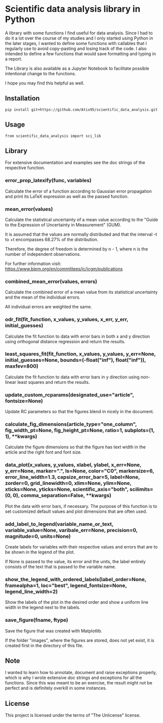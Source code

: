 # Scientific data analysis library in Python

A library with some functions I find useful for data analysis. Since I had to do it
a lot over the course of my studies and I only started using Python in the later
stages, I wanted to define some functions with callables that I regularly use to
avoid copy-pasting and losing track of the code. I also intended to define a few
functions that would save formatting and typing in a report.

The Library is also available as a Jupyter Notebook to facilitate possible
intentional change to the functions.

I hope you may find this helpful as well.

## Installation

    pip install git+https://github.com/Atix95/scientific_data_analysis.git

## Usage

    from scientific_data_analysis import sci_lib

## Library

For extensive documentation and examples see the doc strings of the respective
function.

### error_prop_latexify(func, variables)

Calculate the error of a function according to Gaussian error propagation and print
its LaTeX expression as well as the passed function.

### mean_error(values)

Calculate the statistical uncertainty of a mean value according to the "Guide to the
Expression of Uncertainty in Measurement" (GUM).

It is assumed that the values are normally distributed and that the interval -t to
+t encompasses 68.27% of the distribution.

Therefore, the degree of freedom is determined by n - 1, where n is the number of
independent observations.

For further information visit:
<https://www.bipm.org/en/committees/jc/jcgm/publications>

### combined_mean_error(values, errors)

Calculate the combined error of a mean value from its statistical uncertainty and
the mean of the individual errors.

All individual errors are weighted the same.

### odr_fit(fit_function, x_values, y_values, x_err, y_err, initial_guesses)

Calculate the fit function to data with error bars in both x and y direction using
orthogonal distance regression and return the results.

### least_squares_fit(fit_function, x_values, y_values, y_err=None, initial_guesses=None, bounds=(-float("inf"), float("inf")), maxfev=800)

Calculate the fit function to data with error bars in y direction using non-linear
least squares and return the results.

### update_custom_rcparams(designated_use="article", fontsize=None)

Update RC parameters so that the figures blend in nicely in the document.

### calculate_fig_dimensions(article_type="one_column", fig_width_pt=None, fig_height_pt=None, ratio=1, subplots=(1, 1), \*\*kwargs)

Calculate the figure dimensions so that the figure has text width in the article and
the right font and font size.

### data_plot(x_values, y_values, xlabel, ylabel, x_err=None, y_err=None, marker=".", ls=None, color="C0", markersize=6, error_line_width=1.3, capsize_error_bar=5, label=None, zorder=0, grid_linewidth=0, xlim=None, ylim=None, xticks=None, yticks=None, scientific_axis="both", scilimits=(0, 0), comma_separation=False, \*\*kwargs)

Plot the data with error bars, if necessary. The purpose of this function is to set
customized default values and plot dimensions that are often used.

### add_label_to_legend(variable_name_or_text, variable_value=None, varibale_err=None, precision=0, magnitude=0, units=None)

Create labels for variables with their respective values and errors that are to be
shown in the legend of the plot.

If None is passed to the value, its error and the units, the label entirely
consists of the text that is passed to the variable name.

### show_the_legend_with_ordered_labels(label_order=None, framealpha=1, loc="best", legend_fontsize=None, legend_line_width=2)

Show the labels of the plot in the desired order and show a uniform line width in
the legend next to the labels.

### save_figure(fname, ftype)

Save the figure that was created with Matplotlib.

If the folder "images", where the figures are stored, does not yet exist, it is
created first in the directory of this file.

## Note

I wanted to learn how to annotate, document and raise exceptions properly, which is
why I wrote extensive doc strings and exceptions for all the functions. Since this
was meant to be an exercise, the result might not be perfect and is definitely
overkill in some instances.

## License

This project is licensed under the terms of "The Unlicense" license.
